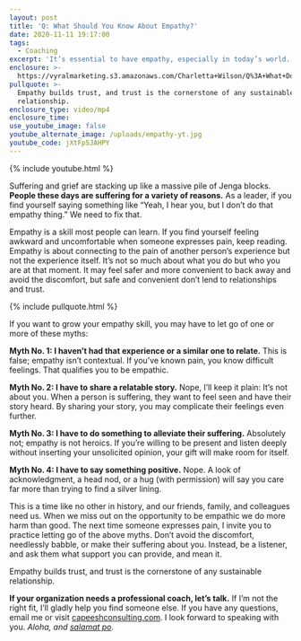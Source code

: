 ```yaml
---
layout: post
title: 'Q: What Should You Know About Empathy?'
date: 2020-11-11 19:17:00
tags:
  - Coaching
excerpt: 'It’s essential to have empathy, especially in today’s world. Here’s why.'
enclosure: >-
  https://vyralmarketing.s3.amazonaws.com/Charletta+Wilson/Q%3A+What+Do+You+Know+About+Empathy%3F.mp4
pullquote: >-
  Empathy builds trust, and trust is the cornerstone of any sustainable
  relationship.
enclosure_type: video/mp4
enclosure_time:
use_youtube_image: false
youtube_alternate_image: /uploads/empathy-yt.jpg
youtube_code: jXtFp5JAHPY
---
```


{% include youtube.html %}

Suffering and grief are stacking up like a massive pile of Jenga blocks. **People these days are suffering for a variety of reasons.** As a leader, if you find yourself saying something like “Yeah, I hear you, but I don’t do that empathy thing.” We need to fix that.&nbsp;

Empathy is a skill most people can learn. If you find yourself feeling awkward and uncomfortable when someone expresses pain, keep reading. Empathy is about connecting to the pain of another person’s experience but not the experience itself. It’s not so much about what you do but who you are at that moment. It may feel safer and more convenient to back away and avoid the discomfort, but safe and convenient don’t lend to relationships and trust.&nbsp;

{% include pullquote.html %}

If you want to grow your empathy skill, you may have to let go of one or more of these myths:

**Myth No. 1: I haven’t had that experience or a similar one to relate.** This is false; empathy isn’t contextual. If you’ve known pain, you know difficult feelings. That qualifies you to be empathic.&nbsp;

**Myth No. 2: I have to share a relatable story.** Nope, I’ll keep it plain: It’s not about you. When a person is suffering, they want to feel seen and have their story heard. By sharing your story, you may complicate their feelings even further.&nbsp;

**Myth No. 3: I have to do something to alleviate their suffering.** Absolutely not; empathy is not heroics. If you’re willing to be present and listen deeply without inserting your unsolicited opinion, your gift will make room for itself.

**Myth No. 4: I have to say something positive.** Nope. A look of acknowledgment, a head nod, or a hug (with permission) will say you care far more than trying to find a silver lining.&nbsp;

This is a time like no other in history, and our friends, family, and colleagues need us. When we miss out on the opportunity to be empathic we do more harm than good. The next time someone expresses pain, I invite you to practice letting go of the above myths. Don’t avoid the discomfort, needlessly babble, or make their suffering about you. Instead, be a listener, and ask them what support you can provide, and mean it.&nbsp;

Empathy builds trust, and trust is the cornerstone of any sustainable relationship.

**If your organization needs a professional coach, let’s talk.** If I’m not the right fit, I’ll gladly help you find someone else. If you have any questions, email me or visit [capeeshconsulting.com](https://capeeshconsulting.com/). I look forward to speaking with you. *Aloha, and* [*salamat po*](https://www.google.com/search?rlz=1C1CHBF_enUS868US868&amp;q=salamat+po&amp;spell=1&amp;sa=X&amp;ved=2ahUKEwjLu7rvzPjsAhXEPM0KHdwHDpsQkeECKAB6BAgYECk)*.*